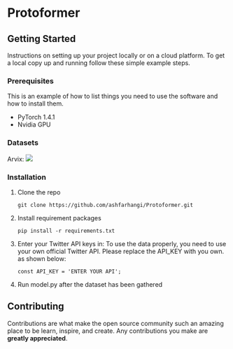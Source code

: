 # Protoformer



## Getting Started

Instructions on setting up your project locally or on a cloud platform. To get a local copy up and running follow these simple example steps.

### Prerequisites

This is an example of how to list things you need to use the software and how to install them.

- PyTorch 1.4.1
- Nvidia GPU 
### Datasets

Arvix: 
![](https://github.com/0415070/Protoformer/blob/main/visualization/arvix100.png)
### Installation

1. Clone the repo

   ```
   git clone https://github.com/ashfarhangi/Protoformer.git
   ```

2. Install requirement packages

   ```
   pip install -r requirements.txt
   ```

3. Enter your Twitter API keys in:
To use the data properly, you need to use your own official Twitter API. Please replace the API_KEY with you own. as shown below:
    

   ```
   const API_KEY = 'ENTER YOUR API';
   ```

4. Run model.py after the dataset has been gathered  


## Contributing

Contributions are what make the open source community such an amazing place to be learn, inspire, and create. Any contributions you make are **greatly appreciated**.


